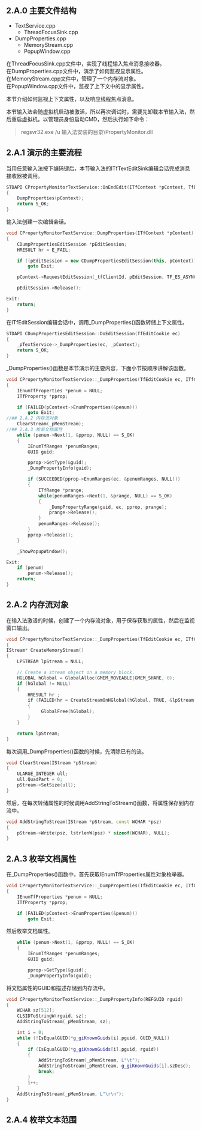 ## 2.A.0 主要文件结构

- TextService.cpp
  - ThreadFocusSink.cpp
- DumpProperties.cpp
  - MemoryStream.cpp
  - PopupWindow.cpp

在ThreadFocusSink.cpp文件中，实现了线程输入焦点消息接收器。<br/>
在DumpProperties.cpp文件中，演示了如何监视显示属性。<br/>
在MemoryStream.cpp文件中，管理了一个内存流对象。<br/>
在PopupWindow.cpp文件中，监视了上下文中的显示属性。

本节介绍如何监视上下文属性，以及响应线程焦点消息。

本节输入法会随虚拟机启动被激活，所以再次调试时，需要先卸载本节输入法，然后重启虚拟机。以管理员身份启动CMD，然后执行如下命令：

>regsvr32.exe /u 输入法安装的目录\PropertyMonitor.dll

## 2.A.1 演示的主要流程

当用任意输入法按下编码键后，本节输入法的ITfTextEditSink编辑会话完成消息接收器被调用。

```C++
STDAPI CPropertyMonitorTextService::OnEndEdit(ITfContext *pContext, TfEditCookie ecReadOnly, ITfEditRecord *pEditRecord)
{
    DumpProperties(pContext);
    return S_OK;
}
```

输入法创建一次编辑会话。

```C++
void CPropertyMonitorTextService::DumpProperties(ITfContext *pContext)
{
    CDumpPropertiesEditSession *pEditSession;
    HRESULT hr = E_FAIL;

    if ((pEditSession = new CDumpPropertiesEditSession(this, pContext)) == NULL)
        goto Exit;

    pContext->RequestEditSession(_tfClientId, pEditSession, TF_ES_ASYNCDONTCARE | TF_ES_READWRITE, &hr);

    pEditSession->Release();

Exit:
    return;
}
```

在ITfEditSession编辑会话中，调用_DumpProperties()函数转储上下文属性。

```C++
STDAPI CDumpPropertiesEditSession::DoEditSession(TfEditCookie ec)
{
    _pTextService->_DumpProperties(ec, _pContext);
    return S_OK;
}
```

_DumpProperties()函数是本节演示的主要内容，下面小节按顺序讲解该函数。

```C++
void CPropertyMonitorTextService::_DumpProperties(TfEditCookie ec, ITfContext *pContext)
{
    IEnumTfProperties *penum = NULL;
    ITfProperty *pprop;

    if (FAILED(pContext->EnumProperties(&penum)))
        goto Exit;
//## 2.A.2 内存流对象
    ClearStream(_pMemStream);
//## 2.A.3 枚举文档属性
    while (penum->Next(1, &pprop, NULL) == S_OK)
    {
        IEnumTfRanges *penumRanges;
        GUID guid;

        pprop->GetType(&guid);
        _DumpPropertyInfo(guid);

        if (SUCCEEDED(pprop->EnumRanges(ec, &penumRanges, NULL)))
        {
            ITfRange *prange;
            while(penumRanges->Next(1, &prange, NULL) == S_OK)
            {
                _DumpPropertyRange(guid, ec, pprop, prange);
                prange->Release();
            }
            penumRanges->Release();
        }
        pprop->Release();
    }

    _ShowPopupWindow();

Exit:
    if (penum)
        penum->Release();
    return;
}
```

## 2.A.2 内存流对象

在输入法激活的时候，创建了一个内存流对象，用于保存获取的属性，然后在监视窗口输出。

```C++
void CPropertyMonitorTextService::_DumpProperties(TfEditCookie ec, ITfContext *pContext)
{
IStream* CreateMemoryStream()
{
    LPSTREAM lpStream = NULL;

    // Create a stream object on a memory block.
    HGLOBAL hGlobal = GlobalAlloc(GMEM_MOVEABLE|GMEM_SHARE, 0);
    if (hGlobal != NULL)
    {
        HRESULT hr ;
        if (FAILED(hr = CreateStreamOnHGlobal(hGlobal, TRUE, &lpStream)))
        {
             GlobalFree(hGlobal);
        }
    }

    return lpStream;
}
```

每次调用_DumpProperties()函数的时候，先清除已有的流。

```C++
void ClearStream(IStream *pStream)
{
    ULARGE_INTEGER ull;
    ull.QuadPart = 0;
    pStream->SetSize(ull);
}
```

然后，在每次转储属性的时候调用AddStringToStream()函数，将属性保存到内存流中。

```C++
void AddStringToStream(IStream *pStream, const WCHAR *psz)
{
    pStream->Write(psz, lstrlenW(psz) * sizeof(WCHAR), NULL);
}
```

## 2.A.3 枚举文档属性

在_DumpProperties()函数中，首先获取IEnumTfProperties属性对象枚举器。

```C++
void CPropertyMonitorTextService::_DumpProperties(TfEditCookie ec, ITfContext *pContext)
{
    IEnumTfProperties *penum = NULL;
    ITfProperty *pprop;

    if (FAILED(pContext->EnumProperties(&penum)))
        goto Exit;
```

然后枚举文档属性。

```C++
    while (penum->Next(1, &pprop, NULL) == S_OK)
    {
        IEnumTfRanges *penumRanges;
        GUID guid;

        pprop->GetType(&guid);
        _DumpPropertyInfo(guid);
```

将文档属性的GUID和描述存储到内存流中。

```C++
void CPropertyMonitorTextService::_DumpPropertyInfo(REFGUID rguid)
{
    WCHAR sz[512];
    CLSIDToStringW(rguid, sz);
    AddStringToStream(_pMemStream, sz);

    int i = 0;
    while (!IsEqualGUID(*g_giKnownGuids[i].pguid, GUID_NULL))
    {
        if (IsEqualGUID(*g_giKnownGuids[i].pguid, rguid))
        {
            AddStringToStream(_pMemStream, L"\t");
            AddStringToStream(_pMemStream, g_giKnownGuids[i].szDesc);
            break;
        }
        i++;
    }
    AddStringToStream(_pMemStream, L"\r\n");
}
```

## 2.A.4 枚举文本范围